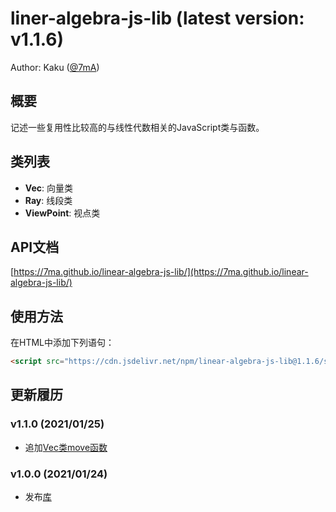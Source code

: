 # liner-algebra-js-lib (latest version: v1.1.6)
Author: Kaku ([@7mA](https://github.com/7mA))

## 概要
记述一些复用性比较高的与线性代数相关的JavaScript类与函数。

## 类列表

- **Vec**: 向量类
- **Ray**: 线段类
- **ViewPoint**: 视点类

## API文档
[https://7ma.github.io/linear-algebra-js-lib/](https://7ma.github.io/linear-algebra-js-lib/)

## 使用方法
在HTML中添加下列语句：

```html
<script src="https://cdn.jsdelivr.net/npm/linear-algebra-js-lib@1.1.6/src/linear-algebra-lib.min.js"></script>
```

## 更新履历

### v1.1.0 (2021/01/25)
- 追加[Vec类move函数](https://7ma.github.io/linear-algebra-js-lib/Vec.html#move)

### v1.0.0 (2021/01/24)
- 发布[库](https://www.npmjs.com/package/linear-algebra-js-lib)
